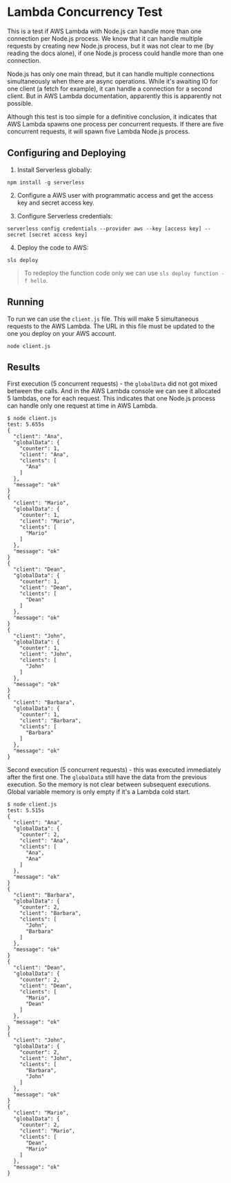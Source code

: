 # Lambda Concurrency Test

This is a test if AWS Lambda with Node.js can handle more than one connection per Node.js process. We know that it can handle multiple requests by creating new Node.js process, but it was not clear to me (by reading the docs alone), if one Node.js process could handle more than one connection.

Node.js has only one main thread, but it can handle multiple connections simultaneously when there are async operations. While it's awaiting IO for one client (a fetch for example), it can handle a connection for a second client. But in AWS Lambda documentation, apparently this is apparently not possible.

Although this test is too simple for a definitive conclusion, it indicates that AWS Lambda spawns one process per concurrent requests. If there are five concurrent requests, it will spawn five Lambda Node.js process.

## Configuring and Deploying

1. Install Serverless globally:

```shell
npm install -g serverless
```

2. Configure a AWS user with programmatic access and get the access key and secret access key.

3. Configure Serverless credentials:

```shell
serverless config credentials --provider aws --key [access key] --secret [secret access key]
```

4. Deploy the code to AWS:

```shell
sls deploy
```

> To redeploy the function code only we can use `sls deploy function -f hello`.

## Running

To run we can use the `client.js` file. This will make 5 simultaneous requests to the AWS Lambda. The URL in this file must be updated to the one you deploy on your AWS account.

```shell
node client.js
```

## Results

First execution (5 concurrent requests) - the `globalData` did not got mixed between the calls. And in the AWS Lambda console we can see it allocated 5 lambdas, one for each request. This indicates that one Node.js process can handle only one request at time in AWS Lambda.

```text
$ node client.js
test: 5.655s
{
  "client": "Ana",
  "globalData": {
    "counter": 1,
    "client": "Ana",
    "clients": [
      "Ana"
    ]
  },
  "message": "ok"
}
{
  "client": "Mario",
  "globalData": {
    "counter": 1,
    "client": "Mario",
    "clients": [
      "Mario"
    ]
  },
  "message": "ok"
}
{
  "client": "Dean",
  "globalData": {
    "counter": 1,
    "client": "Dean",
    "clients": [
      "Dean"
    ]
  },
  "message": "ok"
}
{
  "client": "John",
  "globalData": {
    "counter": 1,
    "client": "John",
    "clients": [
      "John"
    ]
  },
  "message": "ok"
}
{
  "client": "Barbara",
  "globalData": {
    "counter": 1,
    "client": "Barbara",
    "clients": [
      "Barbara"
    ]
  },
  "message": "ok"
}
```

Second execution (5 concurrent requests) - this was executed immediately after the first one. The `globalData` still have the data from the previous execution. So the memory is not clear between subsequent executions. Global variable memory is only empty if it's a Lambda cold start.

```text
$ node client.js
test: 5.515s
{
  "client": "Ana",
  "globalData": {
    "counter": 2,
    "client": "Ana",
    "clients": [
      "Ana",
      "Ana"
    ]
  },
  "message": "ok"
}
{
  "client": "Barbara",
  "globalData": {
    "counter": 2,
    "client": "Barbara",
    "clients": [
      "John",
      "Barbara"
    ]
  },
  "message": "ok"
}
{
  "client": "Dean",
  "globalData": {
    "counter": 2,
    "client": "Dean",
    "clients": [
      "Mario",
      "Dean"
    ]
  },
  "message": "ok"
}
{
  "client": "John",
  "globalData": {
    "counter": 2,
    "client": "John",
    "clients": [
      "Barbara",
      "John"
    ]
  },
  "message": "ok"
}
{
  "client": "Mario",
  "globalData": {
    "counter": 2,
    "client": "Mario",
    "clients": [
      "Dean",
      "Mario"
    ]
  },
  "message": "ok"
}
```
